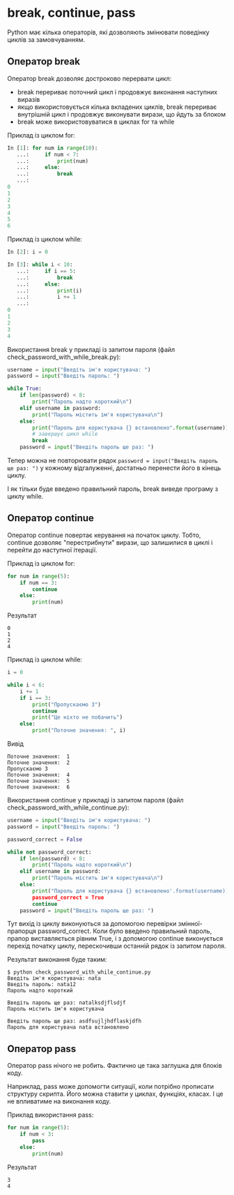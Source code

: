 # break, continue, pass

Python має кілька операторів, які дозволяють змінювати поведінку циклів за замовчуванням.

## Оператор break

Оператор break дозволяє достроково перервати цикл:

* break перериває поточний цикл і продовжує виконання наступних виразів
* якщо використовується кілька вкладених циклів, break перериває внутрішній цикл і продовжує виконувати вирази, що йдуть за блоком
* break може використовуватися в циклах for та while

Приклад із циклом for:

```python
In [1]: for num in range(10):
   ...:     if num < 7:
   ...:         print(num)
   ...:     else:
   ...:         break
   ...:     
0
1
2
3
4
5
6
```

Приклад із циклом while:

```python
In [2]: i = 0

In [3]: while i < 10:
   ...:     if i == 5:
   ...:         break
   ...:     else:
   ...:         print(i)
   ...:         i += 1
   ...:         
0
1
2
3
4
```

Використання break у прикладі із запитом пароля (файл
check_password_with_while_break.py):

```python
username = input("Введіть ім'я користувача: ")
password = input("Введіть пароль: ")

while True:
    if len(password) < 8:
        print("Пароль надто короткий\n")
    elif username in password:
        print("Пароль містить ім'я користувача\n")
    else:
        print("Пароль для користувача {} встановлено".format(username))
        # завершує цикл while
        break
    password = input("Введіть пароль ще раз: ")
```

Тепер можна не повторювати рядок
``password = input("Введіть пароль ще раз: ")``
у кожному відгалуженні, достатньо перенести його в кінець циклу.


І як тільки буде введено правильний пароль, break виведе програму з циклу while.

## Оператор continue

Оператор continue повертає керування на початок циклу. Тобто, continue дозволяє
"перестрибнути" вирази, що залишилися в циклі і перейти до наступної ітерації.

Приклад із циклом for:

```python
for num in range(5):
    if num == 3:
        continue
    else:
        print(num)
```

Результат
```
0
1
2
4
```

Приклад із циклом while:

```python
i = 0

while i < 6:
    i += 1
    if i == 3:
        print("Пропускаємо 3")
        continue
        print("Це ніхто не побачить")
    else:
        print("Поточне значення: ", i)
```

Вивід
```
Поточне значення:  1
Поточне значення:  2
Пропускаємо 3
Поточне значення:  4
Поточне значення:  5
Поточне значення:  6
```

Використання continue у прикладі із запитом пароля (файл
check_password_with_while_continue.py):

```python
username = input("Введіть ім'я користувача: ")
password = input("Введіть пароль: ")

password_correct = False

while not password_correct:
    if len(password) < 8:
        print("Пароль надто короткий\n")
    elif username in password:
        print("Пароль містить ім'я користувача\n")
    else:
        print("Пароль для користувача {} встановлено'.format(username))
        password_correct = True
        continue
    password = input("Введіть пароль ще раз: ")
```

Тут вихід із циклу виконуються за допомогою перевірки змінної-прапорця password_correct.
Коли було введено правильний пароль, прапор виставляється рівним True, і з
допомогою continue виконується перехід початку циклу, перескочивши останній
рядок із запитом пароля.

Результат виконання буде таким:

```
$ python check_password_with_while_continue.py
Введіть ім'я користувача: nata
Введіть пароль: nata12
Пароль надто короткий

Введіть пароль ще раз: natalksdjflsdjf
Пароль містить ім'я користувача

Введіть пароль ще раз: asdfsujljhdflaskjdfh
Пароль для користувача nata встановлено
```


## Оператор pass

Оператор pass нічого не робить. Фактично це така заглушка для блоків коду.

Наприклад, pass може допомогти ситуації, коли потрібно прописати структуру
скрипта. Його можна ставити у циклах, функціях, класах. І це не впливатиме на
виконання коду.

Приклад використання pass:

```python
for num in range(5):
    if num < 3:
        pass
    else:
        print(num)
```

Результат
```
3
4
```
